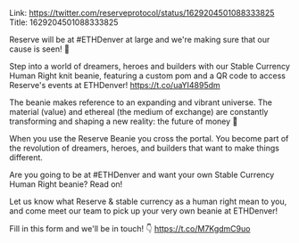 Link:  https://twitter.com/reserveprotocol/status/1629204501088333825
Title: 1629204501088333825

Reserve will be at #ETHDenver at large and we're making sure that our cause is seen! 👀

Step into a world of dreamers, heroes and builders with our Stable Currency Human Right knit beanie, featuring a custom pom and a QR code to access Reserve's events at ETHDenver! https://t.co/uaYI4895dm

The beanie makes reference to an expanding and vibrant universe. The material (value) and ethereal (the medium of exchange) are constantly transforming and shaping a new reality: the future of money 💸

When you use the Reserve Beanie you cross the portal. You become part of the revolution of dreamers, heroes, and builders that want to make things different.

Are you going to be at #ETHDenver and want your own Stable Currency Human Right beanie? Read on!

Let us know what Reserve &amp; stable currency as a human right mean to you, and come meet our team to pick up your very own beanie at ETHDenver!

Fill in this form and we'll be in touch! 👇
https://t.co/M7KgdmC9uo